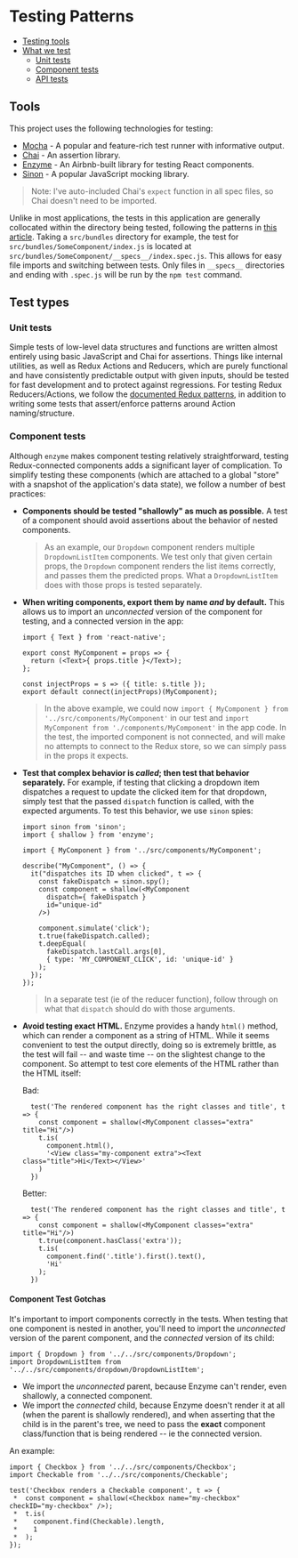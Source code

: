 # Testing Patterns

- [Testing tools](#tools)
- [What we test](#what-we-test)
  + [Unit tests](#unit-tests)
  + [Component tests](#component-tests)
  + [API tests](#api-tests)

## Tools

This project uses the following technologies for testing:

- [Mocha](https://mochajs.org/) - A popular and feature-rich test runner with informative output.
- [Chai](http://chaijs.com/) - An assertion library.
- [Enzyme](https://github.com/airbnb/enzyme) - An Airbnb-built library for testing React components.
- [Sinon](sinonjs.org) - A popular JavaScript mocking library.

> Note: I've auto-included Chai's `expect` function in all spec files, so Chai doesn't need to be imported.

Unlike in most applications, the tests in this application are generally collocated within the directory being tested, following the patterns in [this article](https://formidable.com/blog/2016/02/08/unit-testing-react-native-with-mocha-and-enzyme/). Taking a `src/bundles` directory for example, the test for `src/bundles/SomeComponent/index.js` is located at `src/bundles/SomeComponent/__specs__/index.spec.js`. This allows for easy file imports and switching between tests. Only files in `__specs__` directories and ending with `.spec.js` will be run by the `npm test` command.

## Test types

### Unit tests

Simple tests of low-level data structures and functions are written almost entirely using basic JavaScript and Chai for assertions. Things like internal utilities, as well as Redux Actions and Reducers, which are purely functional and have consistently predictable output with given inputs, should be tested for fast development and to protect against regressions. For testing Redux Reducers/Actions, we follow the [documented Redux patterns](http://redux.js.org/docs/recipes/WritingTests.html), in addition to writing some tests that assert/enforce patterns around Action naming/structure.

### Component tests

Although `enzyme` makes component testing relatively straightforward, testing Redux-connected components adds a significant layer of complication. To simplify testing these components (which are attached to a global "store" with a snapshot of the application's data state), we follow a number of best practices:

- **Components should be tested "shallowly" as much as possible.** A test of a component should avoid assertions about the behavior of nested components.

  > As an example, our `Dropdown` component renders multiple `DropdownListItem` components. We test only that given certain props, the `Dropdown` component renders the list items correctly, and passes them the predicted props. What a `DropdownListItem` does with those props is tested separately.

- **When writing components, export them by name *and* by default.** This allows us to import an *unconnected* version of the component for testing, and a connected version in the app:

  ```
  import { Text } from 'react-native';

  export const MyComponent = props => {
    return (<Text>{ props.title }</Text>);
  };

  const injectProps = s => ({ title: s.title });
  export default connect(injectProps)(MyComponent);
  ```

  > In the above example, we could now `import { MyComponent } from '../src/components/MyComponent'` in our test and `import MyComponent from './components/MyComponent'` in the app code. In the test, the imported component is not connected, and will make no attempts to connect to the Redux store, so we can simply pass in the props it expects.

- **Test that complex behavior is *called*; then test that behavior separately.** For example, if testing that clicking a dropdown item dispatches a request to update the clicked item for that dropdown, simply test that the passed `dispatch` function is called, with the expected arguments. To test this behavior, we use `sinon` spies:

  ```
  import sinon from 'sinon';
  import { shallow } from 'enzyme';

  import { MyComponent } from '../src/components/MyComponent';

  describe("MyComponent", () => {
    it("dispatches its ID when clicked", t => {
      const fakeDispatch = sinon.spy();
      const component = shallow(<MyComponent
        dispatch={ fakeDispatch }
        id="unique-id"
      />)

      component.simulate('click');
      t.true(fakeDispatch.called);
      t.deepEqual(
        fakeDispatch.lastCall.args[0],
        { type: 'MY_COMPONENT_CLICK', id: 'unique-id' }
      );
    });
  });
  ```

  > In a separate test (ie of the reducer function), follow through on what that `dispatch` should do with those arguments.

- **Avoid testing exact HTML.** Enzyme provides a handy `html()` method, which can render a component as a string of HTML. While it seems convenient to test the output directly, doing so is extremely brittle, as the test will fail -- and waste time -- on the slightest change to the component. So attempt to test core elements of the HTML rather than the HTML itself:

  Bad:

  ```
    test('The rendered component has the right classes and title', t => {
      const component = shallow(<MyComponent classes="extra" title="Hi"/>)
      t.is(
        component.html(),
        '<View class="my-component extra"><Text class="title">Hi</Text></View>'
      )
    })
  ```

  Better:

  ```
    test('The rendered component has the right classes and title', t => {
      const component = shallow(<MyComponent classes="extra" title="Hi"/>)
      t.true(component.hasClass('extra'));
      t.is(
        component.find('.title').first().text(),
        'Hi'
      );
    })
  ```

#### Component Test Gotchas

It's important to import components correctly in the tests. When testing that one component is nested in another, you'll need to import the *unconnected* version of the parent component, and the *connected* version of its child:

```
import { Dropdown } from '../../src/components/Dropdown';
import DropdownListItem from '../../src/components/dropdown/DropdownListItem';
```

- We import the *unconnected* parent, because Enzyme can't render, even shallowly, a connected component.
- We import the *connected* child, because Enzyme doesn't render it at all (when the parent is shallowly rendered), and when asserting that the child is in the parent's tree, we need to pass the **exact** component class/function that is being rendered -- ie the connected version.

An example:

```
import { Checkbox } from '../../src/components/Checkbox';
import Checkable from '../../src/components/Checkable';

test('Checkbox renders a Checkable component', t => {
 *  const component = shallow(<Checkbox name="my-checkbox" checkID="my-checkbox" />);
 *  t.is(
 *    component.find(Checkable).length,
 *    1
 *  );
});
```
